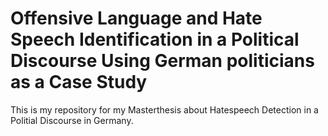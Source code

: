 # Offensive Language and Hate Speech Identification in a Political Discourse Using German politicians as a Case Study
This is my repository for my Masterthesis about Hatespeech Detection in a Politial Discourse in Germany.
